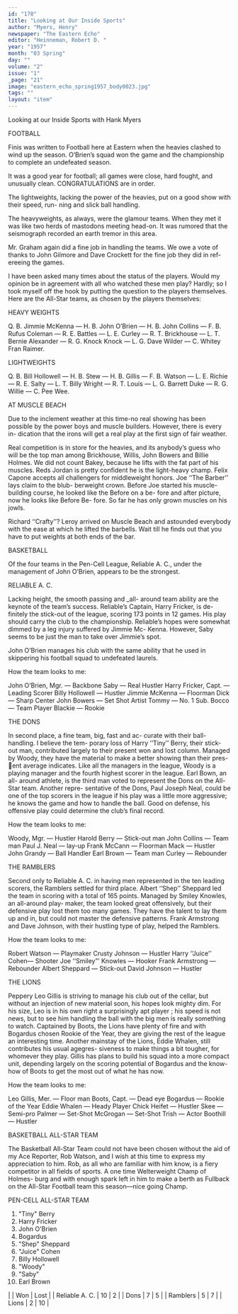```yaml
---
id: "178"
title: "Looking at Our Inside Sports"
author: "Myers, Henry"
newspaper: "The Eastern Echo"
editor: "Heinneman, Robert D. "
year: "1957"
month: "03 Spring"
day: ""
volume: "2"
issue: "1"
_page: "21"
image: "eastern_echo_spring1957_body0023.jpg"
tags: ""
layout: "item"
---
```

Looking at our
Inside Sports
with Hank Myers

FOOTBALL

Finis was written to Football here at Eastern
when the heavies clashed to wind up the season.
O’Brien’s squad won the game and the championship
to complete an undefeated season.

It was a good year for football; all games
were close, hard fought, and unusually clean.
CONGRATULATIONS are in order.

The lightweights, lacking the power of the
heavies, put on a good show with their speed, run-
ning and slick ball handling.

The heavyweights, as always, were the glamour
teams. When they met it was like two herds of
mastodons meeting head-on. It was rumored that
the seismograph recorded an earth tremor in this
area.

Mr. Graham again did a fine job in handling the
teams. We owe a vote of thanks to John Gilmore
and Dave Crockett for the fine job they did in ref-
ereeing the games.

I have been asked many times about the status
of the players. Would my opinion be in agreement
with all who watched these men play? Hardly;
so I took myself off the hook by putting the question
to the players themselves. Here are the All-Star
teams, as chosen by the players themselves:

HEAVY WEIGHTS

Q. B. Jimmie McKenna — H. B. John O’Brien —
H. B. John Collins — F. B. Rufus Coleman — R. E.
Battles — L. E. Curley — R. T. Brickhouse — L. T.
Bernie Alexander — R. G. Knock Knock — L. G.
Dave Wilder — C. Whitey Fran Raimer.

LIGHTWEIGHTS

Q. B. Bill Hollowell — H. B. Stew — H. B.
Gillis — F. B. Watson — L. E. Richie — R. E.
Salty — L. T. Billy Wright — R. T. Louis — L. G.
Barrett Duke — R. G. Willie — C. Pee Wee.

AT MUSCLE BEACH

Due to the inclement weather at this time-no
real showing has been possible by the power boys
and muscle builders. However, there is every in-
dication that the irons will get a real play at the
first sign of fair weather.

Real competition is in store for the heavies,
and its anybody’s guess who will be the top man
among Brickhouse, Willis, John Bowers and Billie
Holmes. We did not count Bakey, because he lifts
with the fat part of his muscles. Reds Jordan is
pretty confident he is the light-heavy champ. Felix
Capone accepts all challengers for middleweight
honors. Joe ‘‘The Barber’’ lays claim to the blub-
berweight crown. Before Joe started his muscle-
building course, he looked like the Before on a be-
fore and after picture, now he looks like Before Be-
fore. So far he has only grown muscles on his jowls.

Richard ‘‘Crafty’’? Leroy arrived on Muscle
Beach and astounded everybody with the ease at
which he lifted the barbells. Wait till he finds out
that you have to put weights at both ends of the bar.

BASKETBALL

Of the four teams in the Pen-Cell League,
Reliable A. C., under the management of John
O’Brien, appears to be the strongest.

RELIABLE A. C.

Lacking height, the smooth passing and _all-
around team ability are the keynote of the team’s
success. Reliable’s Captain, Harry Fricker, is de-
finitely the stick-out of the league, scoring 173 points
in 12 games. His play should carry the club to the
championship. Reliable’s hopes were somewhat
dimmed by a leg injury suffered by Jimmie Mc-
Kenna. However, Saby seems to be just the man to
take over Jimmie’s spot.

John O’Brien manages his club with the same
ability that he used in skippering his football squad
to undefeated laurels.

How the team looks to me:

John O’Brien, Mgr. — Backbone
Saby — Real Hustler
Harry Fricker, Capt. — Leading Scorer
Billy Hollowell — Hustler
Jimmie McKenna — Floorman
Dick — Sharp Center
John Bowers — Set Shot Artist
Tommy — No. 1 Sub.
Bocco — Team Player
Blackie — Rookie

THE DONS

In second place, a fine team, big, fast and ac-
curate with their ball-handling. I believe the tem-
porary loss of Harry ‘‘Tiny’’ Berry, their stick-
out man, contributed largely to their present won
and lost column. Managed by Woody, they have the
material to make a better showing than their pres-
ent average indicates. Like all the managers in the
league, Woody is a playing manager and the fourth
highest scorer in the league. Earl Bown, an all-
around athlete, is the third man voted to represent
the Dons on the All-Star team. Another repre-
sentative of the Dons, Paul Joseph Neal, could be
one of the top scorers in the league if his play was a
little more aggressive; he knows the game and how
to handle the ball. Good on defense, his offensive
play could determine the club’s final record.

How the team looks to me:

Woody, Mgr. — Hustler
Harold Berry — Stick-out man
John Collins — Team man
Paul J. Neal — lay-up
Frank McCann — Floorman
Mack — Hustler
John Grandy — Ball Handler
Earl Brown — Team man
Curley — Rebounder

THE RAMBLERS

Second only to Reliable A. C. in having men
represented in the ten leading scorers, the Ramblers
settled for third place. Albert ‘‘Shep’’ Sheppard
led the team in scoring with a total of 165 points.
Managed by Smiley Knowles, an all-around play-
maker, the team looked great offensively, but their
defensive play lost them too many games. They
have the talent to lay them up and in, but could not
master the defensive patterns. Frank Armstrong
and Dave Johnson, with their hustling type of play,
helped the Ramblers.

How the team looks to me:

Robert Watson — Playmaker
Crusty Johnson — Hustler
Harry ‘‘Juice’’ Cohen— Shooter
Joe ‘‘Smiley”’ Knowles — Hooker
Frank Armstrong — Rebounder
Albert Sheppard — Stick-out
David Johnson — Hustler

THE LIONS

Peppery Leo Gillis is striving to manage his
club out of the cellar, but without an injection of
new material soon, his hopes look mighty dim. For
his size, Leo is in his own right a surprisingly apt
player ; his speed is not news, but to see him handling
the ball with the big men is really something to
watch. Captained by Boots, the Lions have plenty
of fire and with Bogardus chosen Rookie of the
Year, they are giving the rest of the league an
interesting time. Another mainstay of the Lions,
Eddie Whalen, still contributes his usual agegres-
siveness to make things a bit tougher, for whomever
they play. Gillis has plans to build his squad into
a more compact unit, depending largely on the
scoring potential of Bogardus and the know-how
of Boots to get the most out of what he has now.

How the team looks to me:

Leo Gillis, Mer. — Floor man
Boots, Capt. — Dead eye
Bogardus — Rookie of the Year
Eddie Whalen — Heady Player
Chick Heifet — Hustler
Skee — Semi-pro
Palmer — Set-Shot
McGrogan — Set-Shot
Trish — Actor
Boothill — Hustler

BASKETBALL ALL-STAR TEAM

The Basketball All-Star Team could not have
been chosen without the aid of my Ace Reporter,
Rob Watson, and I wish at this time to express my
appreciation to him. Rob, as all who are familiar
with him know, is a fiery competitor in all fields of
sports. A one time Welterweight Champ of Holmes-
burg and with enough spark left in him to make
a berth as Fullback on the All-Star Football team
this season—nice going Champ.

PEN-CELL ALL-STAR TEAM

1. "Tiny" Berry
2. Harry Fricker
3. John O'Brien
4. Bogardus
5. "Shep" Sheppard
6. "Juice" Cohen
7. Billy Hollowell
8. "Woody"
9. "Saby"
10. Earl Brown

|                | Won | Lost |
| Reliable A. C. | 10  | 2    |
| Dons           | 7   | 5    |
| Ramblers       | 5   | 7    |
| Lions          | 2   | 10   |
